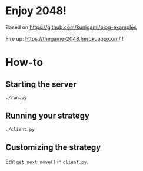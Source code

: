 # Enjoy 2048!
Based on https://github.com/kunigami/blog-examples

Fire up: https://thegame-2048.herokuapp.com/ !


# How-to
## Starting the server

`./run.py`

## Running your strategy

`./client.py`

## Customizing the strategy

Edit `get_next_move()` in `client.py`.
